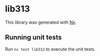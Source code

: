 # lib313

This library was generated with [Nx](https://nx.dev).

## Running unit tests

Run `nx test lib313` to execute the unit tests.
